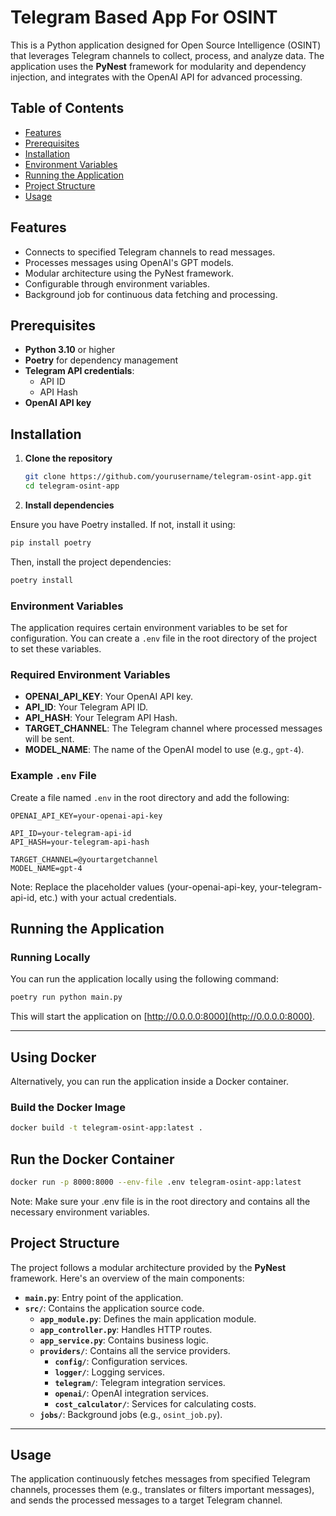 # Telegram Based App For OSINT

This is a Python application designed for Open Source Intelligence (OSINT) that leverages Telegram channels to collect, process, and analyze data. The application uses the **PyNest** framework for modularity and dependency injection, and integrates with the OpenAI API for advanced processing.

## Table of Contents

- [Features](#features)
- [Prerequisites](#prerequisites)
- [Installation](#installation)
- [Environment Variables](#environment-variables)
- [Running the Application](#running-the-application)
- [Project Structure](#project-structure)
- [Usage](#usage)

## Features

- Connects to specified Telegram channels to read messages.
- Processes messages using OpenAI's GPT models.
- Modular architecture using the PyNest framework.
- Configurable through environment variables.
- Background job for continuous data fetching and processing.

## Prerequisites

- **Python 3.10** or higher
- **Poetry** for dependency management
- **Telegram API credentials**:
  - API ID
  - API Hash
- **OpenAI API key**

## Installation

1. **Clone the repository**

   ```bash
   git clone https://github.com/yourusername/telegram-osint-app.git
   cd telegram-osint-app
    ```

2. **Install dependencies**

Ensure you have Poetry installed. If not, install it using:

```bash
pip install poetry
```

Then, install the project dependencies:

```bash
poetry install
```

### Environment Variables

The application requires certain environment variables to be set for configuration. You can create a `.env` file in the root directory of the project to set these variables.

### Required Environment Variables

- **OPENAI_API_KEY**: Your OpenAI API key.
- **API_ID**: Your Telegram API ID.
- **API_HASH**: Your Telegram API Hash.
- **TARGET_CHANNEL**: The Telegram channel where processed messages will be sent.
- **MODEL_NAME**: The name of the OpenAI model to use (e.g., `gpt-4`).

### Example `.env` File

Create a file named `.env` in the root directory and add the following:

```env
OPENAI_API_KEY=your-openai-api-key

API_ID=your-telegram-api-id
API_HASH=your-telegram-api-hash

TARGET_CHANNEL=@yourtargetchannel
MODEL_NAME=gpt-4
```

Note: Replace the placeholder values (your-openai-api-key, your-telegram-api-id, etc.) with your actual credentials.

## Running the Application

### Running Locally

You can run the application locally using the following command:

```bash
poetry run python main.py
```

This will start the application on [http://0.0.0.0:8000](http://0.0.0.0:8000).

---

## Using Docker

Alternatively, you can run the application inside a Docker container.

### Build the Docker Image

```bash
docker build -t telegram-osint-app:latest .
```

## Run the Docker Container
```bash
docker run -p 8000:8000 --env-file .env telegram-osint-app:latest
```

Note: Make sure your .env file is in the root directory and contains all the necessary environment variables.

## Project Structure

The project follows a modular architecture provided by the **PyNest** framework. Here's an overview of the main components:

- **`main.py`**: Entry point of the application.
- **`src/`**: Contains the application source code.
  - **`app_module.py`**: Defines the main application module.
  - **`app_controller.py`**: Handles HTTP routes.
  - **`app_service.py`**: Contains business logic.
  - **`providers/`**: Contains all the service providers.
    - **`config/`**: Configuration services.
    - **`logger/`**: Logging services.
    - **`telegram/`**: Telegram integration services.
    - **`openai/`**: OpenAI integration services.
    - **`cost_calculator/`**: Services for calculating costs.
  - **`jobs/`**: Background jobs (e.g., `osint_job.py`).

---

## Usage

The application continuously fetches messages from specified Telegram channels, processes them (e.g., translates or filters important messages), and sends the processed messages to a target Telegram channel.
